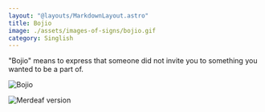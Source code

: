```yaml
---
layout: "@layouts/MarkdownLayout.astro"
title: Bojio
image: ./assets/images-of-signs/bojio.gif
category: Singlish
---
```


"Bojio" means to express that someone
did not invite you to something you wanted to be a part of.

![Bojio](@signs/bojio.gif)

![Merdeaf version](@signs/merdeaf-bojio.png)
